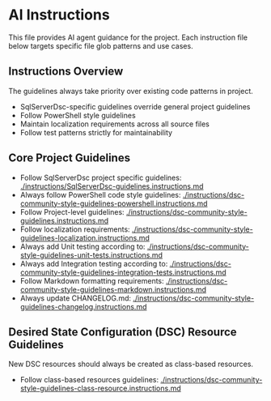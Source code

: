 # AI Instructions

This file provides AI agent guidance for the project. Each instruction file below
targets specific file glob patterns and use cases.

## Instructions Overview

The guidelines always take priority over existing code patterns in project.

- SqlServerDsc-specific guidelines override general project guidelines
- Follow PowerShell style guidelines
- Maintain localization requirements across all source files
- Follow test patterns strictly for maintainability

## Core Project Guidelines

- Follow SqlServerDsc project specific guidelines: [./instructions/SqlServerDsc-guidelines.instructions.md](./instructions/SqlServerDsc-guidelines.instructions.md)
- Always follow PowerShell code style guidelines: [./instructions/dsc-community-style-guidelines-powershell.instructions.md](./instructions/dsc-community-style-guidelines-powershell.instructions.md)
- Follow Project-level guidelines: [./instructions/dsc-community-style-guidelines.instructions.md](./instructions/dsc-community-style-guidelines.instructions.md)
- Follow localization requirements: [./instructions/dsc-community-style-guidelines-localization.instructions.md](./instructions/dsc-community-style-guidelines-localization.instructions.md)
- Always add Unit testing according to: [./instructions/dsc-community-style-guidelines-unit-tests.instructions.md](./instructions/dsc-community-style-guidelines-unit-tests.instructions.md)
- Always add Integration testing according to: [./instructions/dsc-community-style-guidelines-integration-tests.instructions.md](./instructions/dsc-community-style-guidelines-integration-tests.instructions.md)
- Follow Markdown formatting requirements: [./instructions/dsc-community-style-guidelines-markdown.instructions.md](./instructions/dsc-community-style-guidelines-markdown.instructions.md)
- Always update CHANGELOG.md: [./instructions/dsc-community-style-guidelines-changelog.instructions.md](./instructions/dsc-community-style-guidelines-changelog.instructions.md)

## Desired State Configuration (DSC) Resource Guidelines

New DSC resources should always be created as class-based resources.

- Follow class-based resources guidelines: [./instructions/dsc-community-style-guidelines-class-resource.instructions.md](./instructions/dsc-community-style-guidelines-class-resource.instructions.md)
